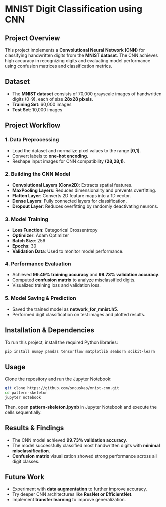 # MNIST Digit Classification using CNN

## Project Overview
This project implements a **Convolutional Neural Network (CNN)** for classifying handwritten digits from the **MNIST dataset**. The CNN achieves high accuracy in recognizing digits and evaluating model performance using confusion matrices and classification metrics.

## Dataset
- The **MNIST dataset** consists of 70,000 grayscale images of handwritten digits (0-9), each of size **28x28 pixels**.
- **Training Set**: 60,000 images
- **Test Set**: 10,000 images

## Project Workflow
### 1. **Data Preprocessing**
   - Load the dataset and normalize pixel values to the range **[0,1]**.
   - Convert labels to **one-hot encoding**.
   - Reshape input images for CNN compatibility **(28,28,1)**.

### 2. **Building the CNN Model**
   - **Convolutional Layers (Conv2D)**: Extracts spatial features.
   - **MaxPooling Layers**: Reduces dimensionality and prevents overfitting.
   - **Flatten Layer**: Converts 2D feature maps into a 1D vector.
   - **Dense Layers**: Fully connected layers for classification.
   - **Dropout Layer**: Reduces overfitting by randomly deactivating neurons.

### 3. **Model Training**
   - **Loss Function**: Categorical Crossentropy
   - **Optimizer**: Adam Optimizer
   - **Batch Size**: 256
   - **Epochs**: 30
   - **Validation Data**: Used to monitor model performance.

### 4. **Performance Evaluation**
   - Achieved **99.49% training accuracy** and **99.73% validation accuracy**.
   - Computed **confusion matrix** to analyze misclassified digits.
   - Visualized training loss and validation loss.

### 5. **Model Saving & Prediction**
   - Saved the trained model as **network_for_mnist.h5**.
   - Performed digit classification on test images and plotted results.

## Installation & Dependencies
To run this project, install the required Python libraries:

```bash
pip install numpy pandas tensorflow matplotlib seaborn scikit-learn
```

## Usage
Clone the repository and run the Jupyter Notebook:

```bash
git clone https://github.com/snouskap/mnist-cnn.git
cd pattern-skeleton
jupyter notebook
```

Then, open **pattern-skeleton.ipynb** in Jupyter Notebook and execute the cells sequentially.

## Results & Findings
- The CNN model achieved **99.73% validation accuracy**.
- The model successfully classified most handwritten digits with **minimal misclassification**.
- **Confusion matrix** visualization showed strong performance across all digit classes.

## Future Work
- Experiment with **data augmentation** to further improve accuracy.
- Try deeper CNN architectures like **ResNet or EfficientNet**.
- Implement **transfer learning** to improve generalization.


